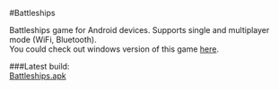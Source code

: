 #Battleships

Battleships game for Android devices. Supports single and multiplayer mode (WiFi, Bluetooth).  
You could check out windows version of this game [here](https://github.com/mbassara/battleships_csharp).
  
###Latest build:  
[Battleships.apk](http://student.agh.edu.pl/~bassara/battleships/Battleships.apk)
